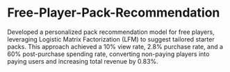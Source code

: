 # Free-Player-Pack-Recommendation
Developed a personalized pack recommendation model for free players, leveraging Logistic Matrix Factorization (LFM) to suggest tailored starter packs. This approach achieved a 10% view rate, 2.8% purchase rate, and a 60% post-purchase spending rate, converting non-paying players into paying users and increasing total revenue by 0.83%.

